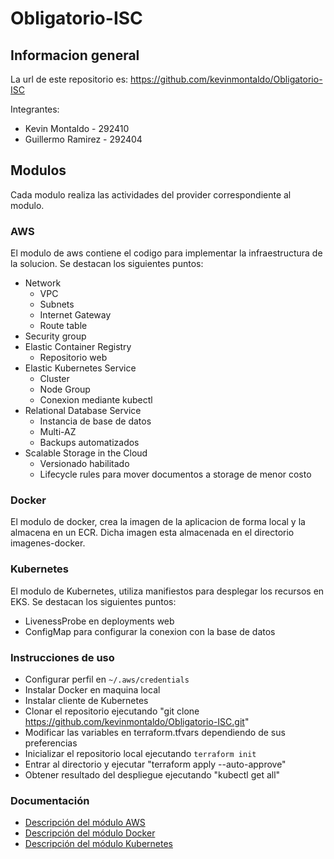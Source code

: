 # Obligatorio-ISC

## Informacion general

La url de este repositorio es: https://github.com/kevinmontaldo/Obligatorio-ISC

Integrantes:

- Kevin Montaldo - 292410
- Guillermo Ramirez - 292404

## Modulos

Cada modulo realiza las actividades del provider correspondiente al modulo.

### AWS

El modulo de aws contiene el codigo para implementar la infraestructura de la solucion.
Se destacan los siguientes puntos:

- Network
  - VPC
  - Subnets
  - Internet Gateway
  - Route table
- Security group
- Elastic Container Registry
  - Repositorio web
- Elastic Kubernetes Service
  - Cluster
  - Node Group
  - Conexion mediante kubectl
- Relational Database Service
  - Instancia de base de datos
  - Multi-AZ
  - Backups automatizados
- Scalable Storage in the Cloud
  - Versionado habilitado
  - Lifecycle rules para mover documentos a storage de menor costo


### Docker

El modulo de docker, crea la imagen de la aplicacion de forma local y la almacena en un ECR.
Dicha imagen esta almacenada en el directorio imagenes-docker.

### Kubernetes

El modulo de Kubernetes, utiliza manifiestos para desplegar los recursos en EKS.
Se destacan los siguientes puntos:

 - LivenessProbe en deployments web
 - ConfigMap para configurar la conexion con la base de datos
 
### Instrucciones de uso

- Configurar perfil en `~/.aws/credentials`
- Instalar Docker en maquina local
- Instalar cliente de Kubernetes
- Clonar el repositorio ejecutando "git clone https://github.com/kevinmontaldo/Obligatorio-ISC.git"
- Modificar las variables en terraform.tfvars dependiendo de sus preferencias
- Inicializar el repositorio local ejecutando `terraform init`
- Entrar al directorio y ejecutar "terraform apply --auto-approve"
- Obtener resultado del despliegue ejecutando "kubectl get all"

### Documentación

- [Descripción del módulo AWS](module/aws/README.md)
- [Descripción del módulo Docker](module/docker/README.md)
- [Descripción del módulo Kubernetes](module/kubernetes/README.md)



